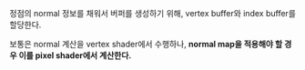 정점의 normal 정보를 채워서 버퍼를 생성하기 위해, vertex buffer와 index buffer를 할당한다.

보통은 normal 계산을 vertex shader에서 수행하나, **normal map을 적용해야 할 경우 이를 pixel shader에서 계산한다.**
